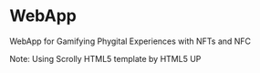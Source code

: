 # WebApp
WebApp for Gamifying Phygital Experiences with NFTs and NFC



Note: Using Scrolly HTML5 template by HTML5 UP